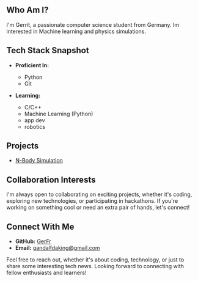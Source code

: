 ## Who Am I?

I'm Gerrit, a passionate computer science student from Germany. Im interested in Machine learning and physics simulations.

## Tech Stack Snapshot

- **Proficient In:**
  - Python
  - Git

- **Learning:**
  - C/C++
  - Machine Learning (Python)
  - app dev
  - robotics

## Projects

- [N-Body Simulation](https://github.com/GerFr/Python-Gravity-Simulation)

## Collaboration Interests

I'm always open to collaborating on exciting projects, whether it's coding, exploring new technologies, or participating in hackathons. If you're working on something cool or need an extra pair of hands, let's connect!

## Connect With Me

- **GitHub:** [GerFr](https://github.com/gerfr)
- **Email:** gandalfdaking@gmail.com

Feel free to reach out, whether it's about coding, technology, or just to share some interesting tech news. Looking forward to connecting with fellow enthusiasts and learners!

